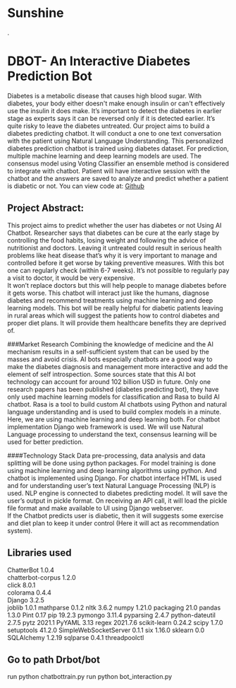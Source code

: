 # Sunshine
.
# DBOT- An Interactive Diabetes Prediction Bot
Diabetes is a metabolic disease that causes high blood sugar. With diabetes, your body either doesn't make enough insulin or can't effectively use the insulin it does make. It’s important to detect the diabetes in earlier stage as experts says it can be reversed only if it is detected earlier. It’s quite risky to leave the diabetes untreated. 
Our project aims to build a diabetes predicting chatbot. It will conduct a one to one text conversation with the patient using Natural Language Understanding. This personalized diabetes prediction chatbot is trained using diabetes dataset. For prediction, multiple machine learning and deep learning models are used. The consensus model using Voting Classifier an ensemble method is considered to integrate with chatbot. Patient will have interactive session with the chatbot and the answers are saved to analyze and predict whether a patient is diabetic or not.
You can view code at: [Github](https://github.com/shrestharushika/Sunshine)
## Project Abstract:
This project aims to predict whether the user has diabetes or not Using AI Chatbot. 
Researcher says that diabetes can be cure at the early stage by controlling the food habits, losing weight and following the advice of nutritionist and doctors. Leaving it untreated could result in serious health problems like heat disease that’s why it is very important to manage and controlled before it get worse by taking preventive measures. 
With this bot one can regularly check (within 6-7 weeks). It’s not possible to regularly pay a visit to doctor, it would be very expensive.  
It won’t replace doctors but this will help people to manage diabetes before it gets worse. 
This chatbot will interact just like the humans, diagnose diabetes and recommend treatments using machine learning and deep learning models.
This bot will be really helpful for diabetic patients leaving in rural areas which will suggest the patients how to control diabetes and proper diet plans. It will provide them healthcare benefits they are deprived of. 

###Market Research
Combining the knowledge of medicine and the AI mechanism results in a self-sufficient system that can be used by the masses and avoid crisis. AI bots especially chatbots are a good way to make the diabetes diagnosis and management more interactive and add the element of self introspection. Some sources state that this AI bot technology can account for around 102 billion USD in future. 
Only one research papers has been published (diabetes predicting bot), they have only used machine learning models for classification and Rasa to build AI chatbot. Rasa is a tool to build custom AI chatbots using Python and natural language understanding and is used to build complex models in a minute.
Here, we are using machine learning and deep learning both. For chatbot implementation Django web framework is used. We will use Natural Language processing to understand the text, consensus learning will be used for better prediction. 

####Technology Stack
Data pre-processing, data analysis and data splitting will be done using python packages.
For model training is done using machine learning and deep learning algorithms using python.
And chatbot is implemented using Django. For chatbot interface HTML is used and for understanding user’s text Natural Language Processing (NLP) is used. NLP engine is connected to diabetes predicting model. It will save the user’s output in pickle format. On receiving an API call, it will load the pickle file format and make available to UI using Django webserver.  
If the Chatbot predicts user is diabetic, then it will suggests some exercise and diet plan to keep it under control (Here it will act as recommendation system).

	
## Libraries used

ChatterBot            1.0.4   
chatterbot-corpus     1.2.0   
click                 8.0.1   
colorama              0.4.4   
Django                3.2.5   
joblib                1.0.1
mathparse             0.1.2
nltk                  3.6.2
numpy                 1.21.0
packaging             21.0
pandas                1.3.0
Pint                  0.17
pip                   19.2.3
pymongo               3.11.4
pyparsing             2.4.7
python-dateutil       2.7.5
pytz                  2021.1
PyYAML                3.13
regex                 2021.7.6
scikit-learn          0.24.2
scipy                 1.7.0
setuptools            41.2.0
SimpleWebSocketServer 0.1.1
six                   1.16.0
sklearn               0.0
SQLAlchemy            1.2.19
sqlparse              0.4.1
threadpoolctl

## Go to path Drbot/bot 
run python chatbottrain.py
run python bot_interaction.py
